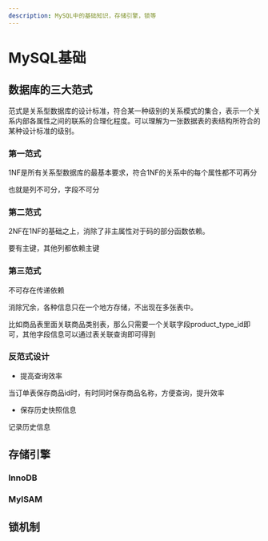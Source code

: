 ```yaml
---
description: MySQL中的基础知识，存储引擎，锁等
---
```


# MySQL基础

## 数据库的三大范式

范式是关系型数据库的设计标准，符合某一种级别的关系模式的集合，表示一个关系内部各属性之间的联系的合理化程度。可以理解为一张数据表的表结构所符合的某种设计标准的级别。

### 第一范式

1NF是所有关系型数据库的最基本要求，符合1NF的关系中的每个属性都不可再分

也就是列不可分，字段不可分

### 第二范式

2NF在1NF的基础之上，消除了非主属性对于码的部分函数依赖。

要有主键，其他列都依赖主键

### 第三范式

不可存在传递依赖

消除冗余，各种信息只在一个地方存储，不出现在多张表中。

比如商品表里面关联商品类别表，那么只需要一个关联字段product_type_id即可，其他字段信息可以通过表关联查询即可得到

### 反范式设计

- 提高查询效率

当订单表保存商品id时，有时同时保存商品名称，方便查询，提升效率

- 保存历史快照信息

记录历史信息

## 存储引擎

### InnoDB



### MyISAM



## 锁机制